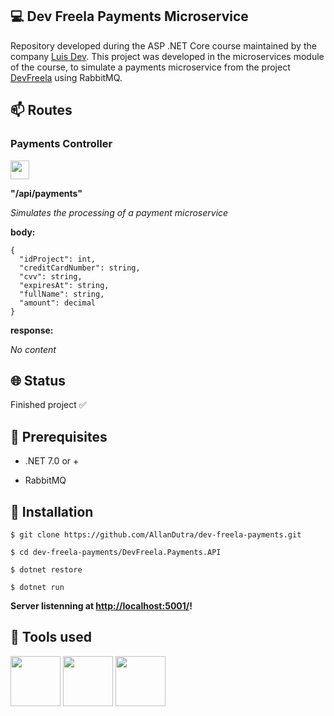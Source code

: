 
## 💻 Dev Freela Payments Microservice

Repository developed during the ASP .NET Core course maintained by the company [Luis Dev](https://www.linkedin.com/in/luisdeol/). This project was developed in the microservices module of the course, to simulate a payments microservice from the project [DevFreela](https://github.com/AllanDutra/dev-freela) using RabbitMQ.

## 📫  Routes

### Payments Controller

<img src="https://img.shields.io/badge/-POST-%2349CC90" height="30" />

**"/api/payments"**

_Simulates the processing of a payment microservice_

**body:**

```
{
  "idProject": int,
  "creditCardNumber": string,
  "cvv": string,
  "expiresAt": string,
  "fullName": string,
  "amount": decimal
}
```

**response:**

_No content_

## 🌐 Status
<p>Finished project ✅</p>

## 🧰 Prerequisites

- .NET 7.0 or +

- RabbitMQ

## 🔧 Installation
`$ git clone https://github.com/AllanDutra/dev-freela-payments.git`

`$ cd dev-freela-payments/DevFreela.Payments.API`

`$ dotnet restore`

`$ dotnet run`

**Server listenning at  [http://localhost:5001/](http://localhost:5001/)!**

## 🔨 Tools used

<div>
<img src="https://cdn.jsdelivr.net/gh/devicons/devicon/icons/csharp/csharp-original.svg" width="80" /> 
<img src="https://cdn.jsdelivr.net/gh/devicons/devicon/icons/dotnetcore/dotnetcore-original.svg" width="80" />
<img src="https://cdn.freebiesupply.com/logos/large/2x/rabbitmq-logo-png-transparent.png" height="80" />

</div>
